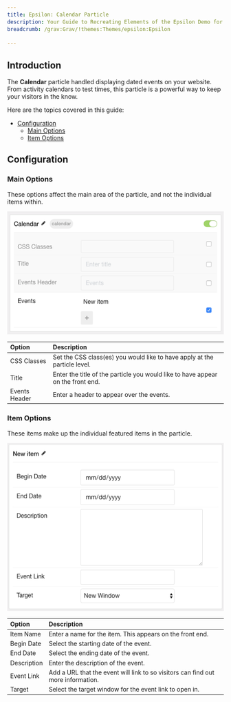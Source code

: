 ```yaml
---
title: Epsilon: Calendar Particle
description: Your Guide to Recreating Elements of the Epsilon Demo for Grav
breadcrumb: /grav:Grav/!themes:Themes/epsilon:Epsilon

---
```


## Introduction

The **Calendar** particle handled displaying dated events on your website. From activity calendars to test times, this particle is a powerful way to keep your visitors in the know.

Here are the topics covered in this guide:

* [Configuration](#configuration)
  * [Main Options](#main-options)
  * [Item Options](#item-options)

## Configuration

### Main Options

These options affect the main area of the particle, and not the individual items within.

![Calendar](assets/particle_calendar2.png)

| Option        | Description                                                                     |
| :------------ | :------------------------------------------------------------------------------ |
| CSS Classes   | Set the CSS class(es) you would like to have apply at the particle level.       |
| Title         | Enter the title of the particle you would like to have appear on the front end. |
| Events Header | Enter a header to appear over the events.                                       |

### Item Options

These items make up the individual featured items in the particle.

![Calendar](assets/particle_calendar3.png)

| Option      | Description                                                                      |
| :---------- | :------------------------------------------------------------------------------- |
| Item Name   | Enter a name for the item. This appears on the front end.                        |
| Begin Date  | Select the starting date of the event.                                           |
| End Date    | Select the ending date of the event.                                             |
| Description | Enter the description of the event.                                              |
| Event Link  | Add a URL that the event will link to so visitors can find out more information. |
| Target      | Select the target window for the event link to open in.                          |